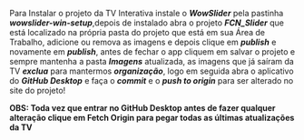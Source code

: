Para Instalar o projeto da TV Interativa instale o ***WowSlider*** pela pastinha ***wowslider-win-setup***,depois de instalado abra o projeto ***FCN_Slider*** que está localizado na própria pasta do projeto que está em sua Área de Trabalho, adicione ou remova as imagens e depois clique em ***publish*** e novamente em ***publish***, antes de fechar o app cliquem em salvar o projeto e sempre mantenha a pasta ***Imagens*** atualizada, as imagens que já saíram da TV ***exclua*** para mantermos ***organização***, logo em seguida abra o aplicativo do ***GitHub Desktop*** e faça o ***commit*** e o ***push to origin*** para ser alterado no site do projeto!

**OBS: Toda vez que entrar no GitHub Desktop antes de fazer qualquer alteração clique em Fetch Origin para pegar todas as últimas atualizações da TV**
